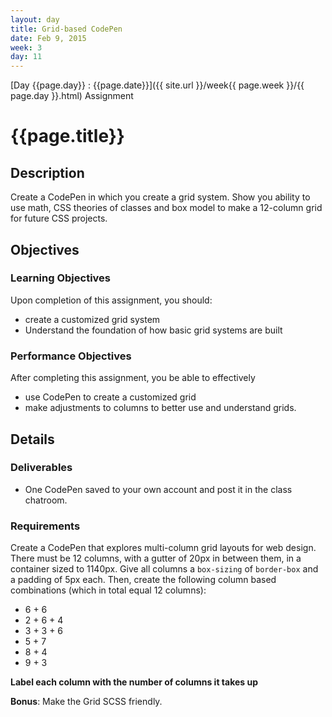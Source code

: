 ```yaml
---
layout: day
title: Grid-based CodePen
date: Feb 9, 2015
week: 3
day: 11
---
```

[Day {{page.day}} : {{page.date}}]({{ site.url }}/week{{ page.week }}/{{ page.day }}.html) Assignment

# {{page.title}}


## Description
Create a CodePen in which you create a grid system. Show you ability to use math, CSS theories of classes and box model to make a 12-column grid for future CSS projects.

## Objectives

### Learning Objectives

Upon completion of this assignment, you should:

* create a customized grid system
* Understand the foundation of how basic grid systems are built


### Performance Objectives

After completing this assignment, you be able to effectively

* use CodePen to create a customized grid
* make adjustments to columns to better use and understand grids.



## Details

### Deliverables

* One CodePen saved to your own account and post it in the class chatroom.

### Requirements

Create a CodePen that explores multi-column grid layouts for web design. There must be 12 columns, with a gutter of 20px in between them, in a container sized to 1140px. Give all columns a `box-sizing` of `border-box` and a padding of 5px each. Then, create the following column based combinations (which in total equal 12 columns):


* 6 + 6
* 2 + 6 + 4
* 3 + 3 + 6
* 5 + 7
* 8 + 4
* 9 + 3


**Label each column with the number of columns it takes up**

**Bonus**: Make the Grid SCSS friendly.


